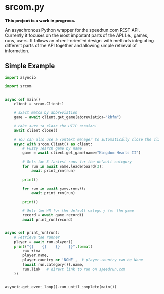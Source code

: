 # srcom.py

**This project is a work in progress.**

An asynchronous Python wrapper for the speedrun.com REST API. Currently it focuses on the most important parts of the API. I.e., games, runs, users. It follows an object-oriented design, with methods integrating different parts of the API together and allowing simple retrieval of information.

## Simple Example

```py
import asyncio

import srcom


async def main():
    client = srcom.Client()

    # Exact match by abbreviation
    game = await client.get_game(abbreviation="khfm")

    # Make sure to close the HTTP session!
    await client.close()

    # You can also use a context manager to automatically close the client
    async with srcom.Client() as client:
        # Fuzzy search game by name
        game = await client.get_game(name="Kingdom Hearts II")

        # Gets the 3 fastest runs for the default category
        for run in await game.leaderboard(3):
            await print_run(run)

        print()

        for run in await game.runs():
            await print_run(run)

        print()

        # Gets the WR for the default category for the game
        record = await game.record()
        await print_run(record)


async def print_run(run):
    # Retrieve the runner
    player = await run.player()
    print("{}    {}    {}    {}".format(
        run.time,
        player.name,
        player.country or 'NONE',  # player.country can be None
        (await run.category()).name,
        run.link,  # direct link to run on speedrun.com
    ))


asyncio.get_event_loop().run_until_complete(main())
```
